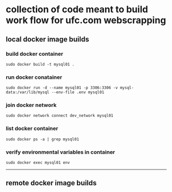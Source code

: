 # collection of code meant to build work flow for ufc.com webscrapping

## local docker image builds

### build docker container
`sudo docker build -t mysql01 .`

### run docker conatainer
`sudo docker run -d --name mysql01 -p 3306:3306 -v mysql-data:/var/lib/mysql --env-file .env mysql01`

### join docker network
`sudo docker network connect dev_network mysql01`

### list docker container
`sudo docker ps -a | grep mysql01`

### verify environmental variables in container
`sudo docker exec mysql01 env`

---

## remote docker image builds

### 




